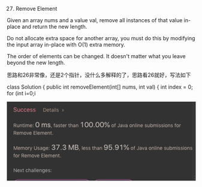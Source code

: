 27. Remove Element

Given an array nums and a value val, remove all instances of that value in-place and return the new length.

Do not allocate extra space for another array, you must do this by modifying the input array in-place with O(1) extra memory.

The order of elements can be changed. It doesn't matter what you leave beyond the new length.

思路和26非常像，还是2个指针，没什么多解释的了，思路看26就好，写法如下

<addr>
class Solution {
    public int removeElement(int[] nums, int val) {
        int index = 0;
        for (int i=0;i<nums.length;i++)
        {
            if (nums[i]!=val)
            {
                nums[index] = nums[i];
                index = index+1;
            }
        }
        return index;
    }
}
</addr>

![GitHub Logo](/image/27.png)
